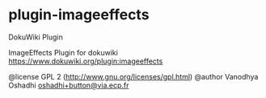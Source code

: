 # plugin-imageeffects
DokuWiki Plugin

ImageEffects Plugin for dokuwiki 
https://www.dokuwiki.org/plugin:imageeffects


@license    GPL 2 (http://www.gnu.org/licenses/gpl.html)
@author     Vanodhya Oshadhi  <oshadhi+button@via.ecp.fr>
